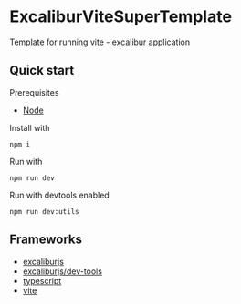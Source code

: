 # ExcaliburViteSuperTemplate

Template for running vite - excalibur application

## Quick start

Prerequisites

-   [Node](https://nodejs.org/en/)

Install with

```
npm i
```

Run with

```
npm run dev
```

Run with devtools enabled

```
npm run dev:utils
```

## Frameworks

-   [excaliburjs](https://excaliburjs.com/)
-   [excaliburjs/dev-tools](https://github.com/excaliburjs/dev-tools)
-   [typescript](https://www.typescriptlang.org/)
-   [vite](https://vitejs.dev/)
